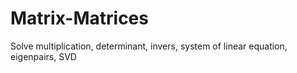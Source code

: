 # Matrix-Matrices
Solve multiplication, determinant, invers, system of linear equation, eigenpairs, SVD
